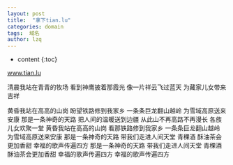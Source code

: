 ```yaml
---
layout: post
title:  "拿下tian.lu"
categories: domain
tags:  域名 
author: lzq
---
```


* content
{:toc}


www.tian.lu

清晨我站在青青的牧场
看到神鹰披着那霞光
像一片祥云飞过蓝天
为藏家儿女带来吉祥

黄昏我站在高高的山岗
盼望铁路修到我家乡
一条条巨龙翻山越岭
为雪域高原送来安康
那是一条神奇的天路
把人间的温暖送到边疆
从此山不再高路不再漫长
各族儿女欢聚一堂
黄昏我站在高高的山岗
看那铁路修到我家乡
一条条巨龙翻山越岭
为雪域高原送来安康
那是一条神奇的天路
带我们走进人间天堂
青稞酒 酥油茶会更加香甜
幸福的歌声传遍四方
那是一条神奇的天路
带我们走进人间天堂
青稞酒 酥油茶会更加香甜
幸福的歌声传遍四方
幸福的歌声传遍四方
